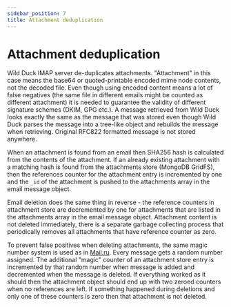 ```yaml
---
sidebar_position: 7
title: Attachment deduplication
---
```


# Attachment deduplication

Wild Duck IMAP server de-duplicates attachments. "Attachment" in this case means the base64 or quoted-printable encoded mime node contents, not the decoded file. Even though using encoded content means a lot of false negatives (the same file in different emails might be counted as different attachment) it is needed to guarantee the validity of different signature schemes (DKIM, GPG etc.). A message retrieved from Wild Duck looks exactly the same as the message that was stored even though Wild Duck parses the message into a tree-like object and rebuilds the message when retrieving. Original RFC822 formatted message is not stored anywhere.

When an attachment is found from an email then SHA256 hash is calculated from the contents of the attachment. If an already existing attachment with a matching hash is found from the attachments store (MongoDB GridFS), then the references counter for the attachment entry is incremented by one and the `_id` of the attachment is pushed to the attachments array in the email message object.

Email deletion does the same thing in reverse - the reference counters in attachment store are decremented by one for attachments that are listed in the attachments array in the email message object. Attachment content is not deleted immediately, there is a separate garbage collecting process that periodically removes all attachments that have reference counter as zero.

To prevent false positives when deleting attachments, the same magic number system is used as in [Mail.ru](https://team.mail.ru/efficient-storage-how-we-went-down-from-50-pb-to-32-pb/). Every message gets a random number assigned. The additional "magic" counter of an attachment store entry is incremented by that random number when message is added and decremented when the message is deleted. If everything worked as it should then the attachment object should end up with two zeroed counters when no references are left. If something happened during deletions and only one of these counters is zero then that attachment is not deleted.